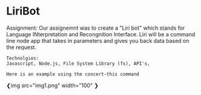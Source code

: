 # LiriBot

Assignment:
    Our assignemnt was to create a "Liri bot" which stands for Language INterpretation and Recongnition Interface. Liri will be a command line node app that takes in parameters and gives you back data based on the request.
    
    Technolgies:
    Javascript, Node.js, File System Library (fs), API's,
    
    Here is an example using the concert-this command
❮img src="img1.png" width="100" ❯
